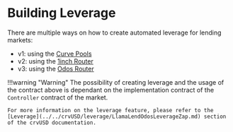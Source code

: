 <h1>Building Leverage</h1>

There are multiple ways on how to create automated leverage for lending markets:

- v1: using the [Curve Pools](../../crvUSD/leverage/LeverageZap.md)
- v2: using the [1inch Router](../../crvUSD/leverage/LeverageZap1inch.md)
- v3: using the [Odos Router](../../crvUSD/leverage/LlamaLendOdosLeverageZap.md)

!!!warning "Warning"
    The possibility of creating leverage and the usage of the contract above is dependant on the implementation contract of the `Controller` contract of the market.

    For more information on the leverage feature, please refer to the [Leverage](../../crvUSD/leverage/LlamaLendOdosLeverageZap.md) section of the crvUSD documentation.

